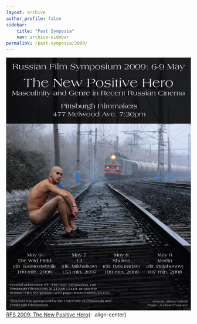 ```yaml
---
layout: archive
author_profile: false
sidebar: 
    title: "Past Symposia"
    nav: archive-sidebar
permalink: /past-symposia/2009/
---
```


![2009 rfs](/img/rfs-2009.jpg "2009 RFS")
[RFS 2009: The New Positive Hero](https://web.archive.org/web/20211022182432/https://rusfilm.pitt.edu/2009-the-new-positive-hero/){: .align-center}